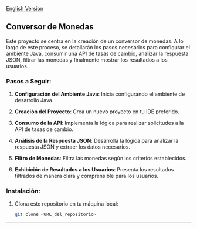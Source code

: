 [English Version](Readme.md)

## Conversor de Monedas

Este proyecto se centra en la creación de un conversor de monedas. A lo largo de este proceso, se detallarán los pasos necesarios para configurar el ambiente Java, consumir una API de tasas de cambio, analizar la respuesta JSON, filtrar las monedas y finalmente mostrar los resultados a los usuarios.


### Pasos a Seguir:

1. **Configuración del Ambiente Java**: Inicia configurando el ambiente de desarrollo Java.

2. **Creación del Proyecto**: Crea un nuevo proyecto en tu IDE preferido.

3. **Consumo de la API**: Implementa la lógica para realizar solicitudes a la API de tasas de cambio.

4. **Análisis de la Respuesta JSON**: Desarrolla la lógica para analizar la respuesta JSON y extraer los datos necesarios.

5. **Filtro de Monedas**: Filtra las monedas según los criterios establecidos.

6. **Exhibición de Resultados a los Usuarios**: Presenta los resultados filtrados de manera clara y comprensible para los usuarios.


### Instalación:

1. Clona este repositorio en tu máquina local:

   ```sh
   git clone <URL_del_repositorio>
   ```

---